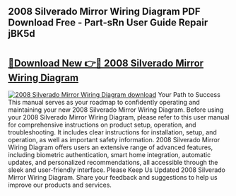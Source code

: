 ## 2008 Silverado Mirror Wiring Diagram PDF Download Free - Part-sRn User Guide Repair jBK5d

# <h2><a href="http://dfl193z.blite.top/?on=2008+Silverado+Mirror+Wiring+Diagram">🔗Download New 👉🔴 2008 Silverado Mirror Wiring Diagram</a></h2>

[![2008 Silverado Mirror Wiring Diagram download](https://i.imgur.com/lujVjoI.png)](http://dfl193z.blite.top/?on=2008+Silverado+Mirror+Wiring+Diagram)
Your Path to Success This manual serves as your roadmap to confidently operating and maintaining your new 2008 Silverado Mirror Wiring Diagram. Before using your 2008 Silverado Mirror Wiring Diagram, please refer to this user manual for comprehensive instructions on product setup, operation, and troubleshooting. It includes clear instructions for installation, setup, and operation, as well as important safety information. 2008 Silverado Mirror Wiring Diagram offers users an extensive range of advanced features, including biometric authentication, smart home integration, automatic updates, and personalized recommendations, all accessible through the sleek and user-friendly interface. Please Keep Us Updated 2008 Silverado Mirror Wiring Diagram. Share your feedback and suggestions to help us improve our products and services.
